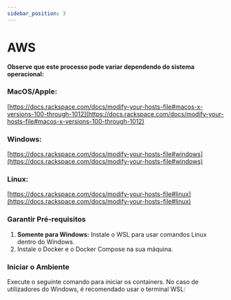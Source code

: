 ```yaml
---
sidebar_position: 3
---
```


# AWS

**Observe que este processo pode variar dependendo do sistema operacional:**

### MacOS/Apple:
[https://docs.rackspace.com/docs/modify-your-hosts-file#macos-x-versions-100-through-1012](https://docs.rackspace.com/docs/modify-your-hosts-file#macos-x-versions-100-through-1012)

### Windows:
[https://docs.rackspace.com/docs/modify-your-hosts-file#windows](https://docs.rackspace.com/docs/modify-your-hosts-file#windows)

### Linux:
[https://docs.rackspace.com/docs/modify-your-hosts-file#linux](https://docs.rackspace.com/docs/modify-your-hosts-file#linux)

### Garantir Pré-requisitos

1. **Somente para Windows:** Instale o WSL para usar comandos Linux dentro do Windows.
2. Instale o Docker e o Docker Compose na sua máquina.

### Iniciar o Ambiente

Execute o seguinte comando para iniciar os containers. No caso de utilizadores do Windows, é recomendado usar o terminal WSL:




